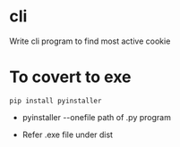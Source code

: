 # cli
Write cli program to find most active cookie

# To covert to exe

`pip install pyinstaller`
- pyinstaller --onefile path of .py program

- Refer .exe file under dist
